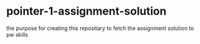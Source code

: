 # pointer-1-assignment-solution
the purpose for creating this repositary to fetch the assignment solution to pw skills
